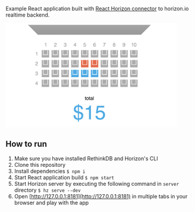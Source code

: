 Example React application built with [React Horizon connector](https://github.com/roman01la/react-horizon) to horizon.io realtime backend.

<img src="screenshot.png" width="460" />

## How to run
1. Make sure you have installed RethinkDB and Horizon's CLI
2. Clone this repository
3. Install dependencies `$ npm i`
4. Start React application build `$ npm start`
5. Start Horizon server by executing the following command in `server` directory `$ hz serve --dev`
6. Open [http://127.0.0.1:8181](http://127.0.0.1:8181) in multiple tabs in your browser and play with the app
